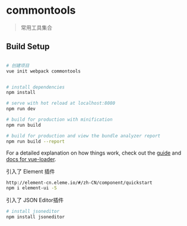 # commontools

> 常用工具集合

## Build Setup

``` bash

# 创建项目
vue init webpack commontools


# install dependencies
npm install

# serve with hot reload at localhost:8080
npm run dev

# build for production with minification
npm run build

# build for production and view the bundle analyzer report
npm run build --report
```

For a detailed explanation on how things work, check out the [guide](http://vuejs-templates.github.io/webpack/) and [docs for vue-loader](http://vuejs.github.io/vue-loader).


引入了 Element 插件
``` bash
http://element-cn.eleme.io/#/zh-CN/component/quickstart
npm i element-ui -S
```

引入了 JSON Editor插件
``` bash
# install jsoneditor
npm install jsoneditor
```
